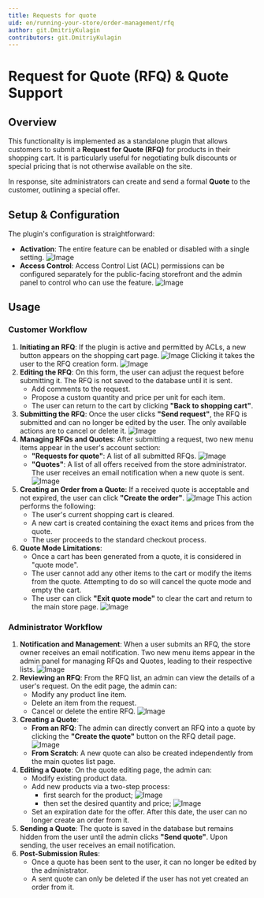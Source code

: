 ```yaml
---
title: Requests for quote
uid: en/running-your-store/order-management/rfq
author: git.DmitriyKulagin
contributors: git.DmitriyKulagin
---
```


# Request for Quote (RFQ) & Quote Support

## Overview

This functionality is implemented as a standalone plugin that allows customers to submit a **Request for Quote (RFQ)** for products in their shopping cart. It is particularly useful for negotiating bulk discounts or special pricing that is not otherwise available on the site.

In response, site administrators can create and send a formal **Quote** to the customer, outlining a special offer.

## Setup & Configuration

The plugin's configuration is straightforward:

- **Activation**: The entire feature can be enabled or disabled with a single setting.
    ![Image](_static/rfq/configure.png)
- **Access Control**: Access Control List (ACL) permissions can be configured separately for the public-facing storefront and the admin panel to control who can use the feature.
    ![Image](_static/rfq/acl.png)

## Usage

### Customer Workflow

1. **Initiating an RFQ**: If the plugin is active and permitted by ACLs, a new button appears on the shopping cart page.
    ![Image](_static/rfq/sc_request.png)
Clicking it takes the user to the RFQ creation form.
    ![Image](_static/rfq/sc_request_form.png)
1. **Editing the RFQ**: On this form, the user can adjust the request before submitting it. The RFQ is not saved to the database until it is sent.
    - Add comments to the request.
    - Propose a custom quantity and price per unit for each item.
    - The user can return to the cart by clicking **"Back to shopping cart"**.
1. **Submitting the RFQ**: Once the user clicks **"Send request"**, the RFQ is submitted and can no longer be edited by the user. The only available actions are to cancel or delete it.
    ![Image](_static/rfq/sc_request_form_create.png)
1. **Managing RFQs and Quotes**: After submitting a request, two new menu items appear in the user's account section:
    - **"Requests for quote"**: A list of all submitted RFQs.
        ![Image](_static/rfq/sc_request_list.png)
    - **"Quotes"**: A list of all offers received from the store administrator. The user receives an email notification when a new quote is sent.
    ![Image](_static/rfq/customer_q_list.png)
1. **Creating an Order from a Quote**: If a received quote is acceptable and not expired, the user can click **"Create the order"**.
    ![Image](_static/rfq/customer_q_create_order.png)
This action performs the following:
    - The user's current shopping cart is cleared.
    - A new cart is created containing the exact items and prices from the quote.
    - The user proceeds to the standard checkout process.
1. **Quote Mode Limitations**:
    - Once a cart has been generated from a quote, it is considered in "quote mode".
    - The user cannot add any other items to the cart or modify the items from the quote. Attempting to do so will cancel the quote mode and empty the cart.
    - The user can click **"Exit quote mode"** to clear the cart and return to the main store page.
    ![Image](_static/rfq/sc_by_q.png)

### Administrator Workflow

1. **Notification and Management**: When a user submits an RFQ, the store owner receives an email notification. Two new menu items appear in the admin panel for managing RFQs and Quotes, leading to their respective lists.
    ![Image](_static/rfq/admin_rfq.png)
1. **Reviewing an RFQ**: From the RFQ list, an admin can view the details of a user's request. On the edit page, the admin can:
    - Modify any product line item.
    - Delete an item from the request.
    - Cancel or delete the entire RFQ.
    ![Image](_static/rfq/admin_rfq_edit.png)
1. **Creating a Quote**:
    - **From an RFQ**: The admin can directly convert an RFQ into a quote by clicking the **"Create the quote"** button on the RFQ detail page.
    ![Image](_static/rfq/admin_rfq_create_q.png)
    - **From Scratch**: A new quote can also be created independently from the main quotes list page.
1. **Editing a Quote**: On the quote editing page, the admin can:
    - Modify existing product data.
    - Add new products via a two-step process:
        - first search for the product;
        ![Image](_static/rfq/admin_create_q.png)
        - then set the desired quantity and price;
        ![Image](_static/rfq/admin_create_q_product.png)
    - Set an expiration date for the offer. After this date, the user can no longer create an order from it.
1. **Sending a Quote**: The quote is saved in the database but remains hidden from the user until the admin clicks **"Send quote"**. Upon sending, the user receives an email notification.
1. **Post-Submission Rules**:
    - Once a quote has been sent to the user, it can no longer be edited by the administrator.
    - A sent quote can only be deleted if the user has not yet created an order from it.
